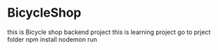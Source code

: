 # BicycleShop
this is  Bicycle shop backend project 
this is learning project 
go to prject folder
npm install
nodemon run 

